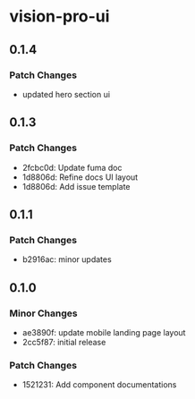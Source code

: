 # vision-pro-ui

## 0.1.4

### Patch Changes

- updated hero section ui

## 0.1.3

### Patch Changes

- 2fcbc0d: Update fuma doc
- 1d8806d: Refine docs UI layout
- 1d8806d: Add issue template

## 0.1.1

### Patch Changes

- b2916ac: minor updates

## 0.1.0

### Minor Changes

- ae3890f: update mobile landing page layout
- 2cc5f87: initial release

### Patch Changes

- 1521231: Add component documentations
